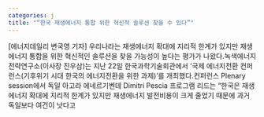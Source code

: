 ```yaml
---
categories: j
title: "“한국 재생에너지 통합 위한 혁신적 솔루션 찾을 수 있다”"
---
```

[에너지데일리 변국영 기자] 우리나라는 재생에너지 확대에 지리적 한계가 있지만 재생에너지 통합을 위한 혁신적인 솔루션을 찾을 가능성이 높다는 평가가 나왔다.녹색에너지전략연구소(이사장 진우삼)는 지난 22일 한국과학기술회관에서 ‘국제 에너지전환 컨퍼런스(기후위기 시대 한국의 에너지전환을 위한 과제)’를 개최했다.컨퍼런스 Plenary session에서 독일 아고라 에네르기벤데 Dimitri Pescia 프로그램 리드는 “한국은 재생에너지 확대에 지리적 한계가 있지만 재생에너지 발전비용이 크게 줄었기 때문에 과거 독일보다 여건이 낫다고